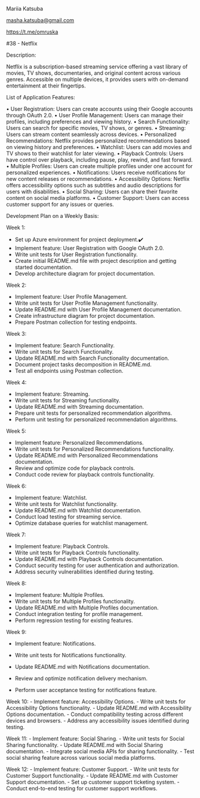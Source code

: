 Mariia Katsuba

masha.katsuba@gmail.com

https://t.me/omruska

#38 - Netflix

Description: 

Netflix is a subscription-based streaming service offering a vast library of movies, TV shows, documentaries, and original content across various genres. Accessible on multiple devices, it provides users with on-demand entertainment at their fingertips.

List of Application Features:

• User Registration: Users can create accounts using their Google accounts through OAuth 2.0.
• User Profile Management: Users can manage their profiles, including preferences and viewing history.
• Search Functionality: Users can search for specific movies, TV shows, or genres.
• Streaming: Users can stream content seamlessly across devices.
• Personalized Recommendations: Netflix provides personalized recommendations based on viewing history and preferences.
• Watchlist: Users can add movies and TV shows to their watchlist for later viewing.
• Playback Controls: Users have control over playback, including pause, play, rewind, and fast forward.
• Multiple Profiles: Users can create multiple profiles under one account for personalized experiences.
• Notifications: Users receive notifications for new content releases or recommendations.
• Accessibility Options: Netflix offers accessibility options such as subtitles and audio descriptions for users with disabilities.
• Social Sharing: Users can share their favorite content on social media platforms.
• Customer Support: Users can access customer support for any issues or queries.

Development Plan on a Weekly Basis:

Week 1:
   - Set up Azure environment for project deployment.✔️
   - Implement feature: User Registration with Google OAuth 2.0.
   - Write unit tests for User Registration functionality.
   - Create initial README.md file with project description and getting started documentation.
   - Develop architecture diagram for project documentation.

Week 2:
   - Implement feature: User Profile Management.
   - Write unit tests for User Profile Management functionality.
   - Update README.md with User Profile Management documentation.
   - Create infrastructure diagram for project documentation.
   - Prepare Postman collection for testing endpoints.

Week 3:
   - Implement feature: Search Functionality.
   - Write unit tests for Search Functionality.
   - Update README.md with Search Functionality documentation.
   - Document project tasks decomposition in README.md.
   - Test all endpoints using Postman collection.

Week 4:
   - Implement feature: Streaming.
   - Write unit tests for Streaming functionality.
   - Update README.md with Streaming documentation.
   - Prepare unit tests for personalized recommendation algorithms.
   - Perform unit testing for personalized recommendation algorithms.

Week 5:
   - Implement feature: Personalized Recommendations.
   - Write unit tests for Personalized Recommendations functionality.
   - Update README.md with Personalized Recommendations documentation.
   - Review and optimize code for playback controls.
   - Conduct code review for playback controls functionality.

Week 6:
   - Implement feature: Watchlist.
   - Write unit tests for Watchlist functionality.
   - Update README.md with Watchlist documentation.
   - Conduct load testing for streaming service.
   - Optimize database queries for watchlist management.

Week 7:
   - Implement feature: Playback Controls.
   - Write unit tests for Playback Controls functionality.
   - Update README.md with Playback Controls documentation.
   - Conduct security testing for user authentication and authorization.
   - Address security vulnerabilities identified during testing.

Week 8:
   - Implement feature: Multiple Profiles.
   - Write unit tests for Multiple Profiles functionality.
   - Update README.md with Multiple Profiles documentation.
   - Conduct integration testing for profile management.
   - Perform regression testing for existing features.

Week 9:
   - Implement feature: Notifications.
   - Write unit tests for Notifications functionality.
   - Update README.md with Notifications documentation.
   - Review and optimize notification delivery mechanism.

   - Perform user acceptance testing for notifications feature.

Week 10:
    - Implement feature: Accessibility Options.
    - Write unit tests for Accessibility Options functionality.
    - Update README.md with Accessibility Options documentation.
    - Conduct compatibility testing across different devices and browsers.
    - Address any accessibility issues identified during testing.

Week 11:
    - Implement feature: Social Sharing.
    - Write unit tests for Social Sharing functionality.
    - Update README.md with Social Sharing documentation.
    - Integrate social media APIs for sharing functionality.
    - Test social sharing feature across various social media platforms.

Week 12:
    - Implement feature: Customer Support.
    - Write unit tests for Customer Support functionality.
    - Update README.md with Customer Support documentation.
    - Set up customer support ticketing system.
    - Conduct end-to-end testing for customer support workflows.

